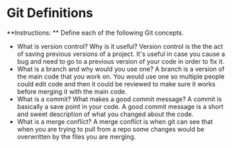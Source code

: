 # Git Definitions

**Instructions: ** Define each of the following Git concepts.

* What is version control?  Why is it useful?
Version control is the the act of saving previous versions of a project. It's useful in case you cause a bug and need to go to a previous version of your code in order to fix it. 
* What is a branch and why would you use one?
A branch is a version of the main code that you work on. You would use one so multiple people could edit code and then it could be reviewed to make sure it works before merging it with the main code. 
* What is a commit? What makes a good commit message?
A commit is basically a save point in your code. A good commit message is a short and sweet description of what you changed about the code.
* What is a merge conflict?
A merge conflict is when git can see that when you are trying to pull from a repo some changes would be overwritten by the files you are merging.